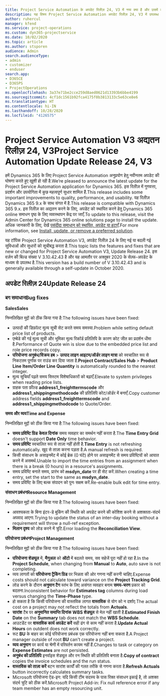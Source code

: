 ```yaml
---
title: Project Service Automation के अपडेट रिलीज़ 24, V3 में नया क्या है और उसमें क्या परिवर्तन हुआ है
description: यह विषय Project Service Automation अपडेट रिलीज़ 24, V3 में उपलब्ध सुविधाओं और सुधारों को सूचीबद्ध करता है.
author: ruhercul
manager: kfend
ms.service: project-operations
ms.custom: dyn365-projectservice
ms.date: 10/02/2020
ms.topic: article
ms.author: stsporen
audience: Admin
search.audienceType:
- admin
- customizer
- enduser
search.app:
- D365CE
- D365PS
- ProjectOperations
ms.openlocfilehash: 3a37e71be2cce259d8aed0621d13393b6bbe4199
ms.sourcegitcommit: 4cf1dc1561b92fca4175f0b3813133c5e63ce8e6
ms.translationtype: HT
ms.contentlocale: hi-IN
ms.lasthandoff: 10/28/2020
ms.locfileid: "4126575"
---
```

# <a name="project-service-automation-update-release-24-v3"></a><span data-ttu-id="0331b-103">Project Service Automation V3 अद्यतन रिलीज़ 24, V3</span><span class="sxs-lookup"><span data-stu-id="0331b-103">Project Service Automation Update Release 24, V3</span></span>

<span data-ttu-id="0331b-104">हमें Dynamics 365 के लिए Project Service Automation अनुप्रयोग हेतु नवीनतम अपडेट की घोषणा करते हुए खुशी हो रही है.</span><span class="sxs-lookup"><span data-stu-id="0331b-104">We’re pleased to announce the latest update for the Project Service Automation application for Dynamics 365.</span></span> <span data-ttu-id="0331b-105">इस रिलीज़ में गुणवत्ता, प्रदर्शन और उपयोगिता में कुछ महत्वपूर्ण सुधार शामिल हैं.</span><span class="sxs-lookup"><span data-stu-id="0331b-105">This release includes some important improvements to quality, performance, and usability.</span></span> <span data-ttu-id="0331b-106">यह रिलीज़ Dynamics 365 9.x के साथ संगत में है.</span><span class="sxs-lookup"><span data-stu-id="0331b-106">This release is compatible with Dynamics 365 9.x.</span></span> <span data-ttu-id="0331b-107">इस रिलीज़ का अद्यतन करने के लिए, अपडेट को स्थापित करने हेतु Dynamics 365 online समाधन पृष्ठ के लिए व्यवस्थापन केंद्र पर जाएँ.</span><span class="sxs-lookup"><span data-stu-id="0331b-107">To update to this release, visit the Admin Center for Dynamics 365 online solutions page to install the update.</span></span> <span data-ttu-id="0331b-108">अधिक जानकारी के लिए, देखें [पसंदीदा समाधान को स्थापित, अपडेट या हटाएँ](https://docs.microsoft.com/power-platform/admin/install-remove-preferred-solution).</span><span class="sxs-lookup"><span data-stu-id="0331b-108">For more information, see [Install, update, or remove a preferred solution](https://docs.microsoft.com/power-platform/admin/install-remove-preferred-solution).</span></span>

<span data-ttu-id="0331b-109">यह टॉपिक Project Service Automation V3, अपडेट रिलीज़ 24 के लिए नई या बदली गई सुविधाओं और सुधारों को सूचीबद्ध करता है.</span><span class="sxs-lookup"><span data-stu-id="0331b-109">This topic lists the features and fixes that are new or changed for Project Service Automation V3, Update Release 24.</span></span> <span data-ttu-id="0331b-110">इस वर्ज़न की बिल्ड संख्या V 3.10.42.43 है और यह आमतौर पर अक्तूबर 2020 के सेल्फ-अपडेट के माध्यम से उपलब्ध है.</span><span class="sxs-lookup"><span data-stu-id="0331b-110">This version has a build number of V 3.10.42.43 and is generally available through a self-update in October 2020.</span></span>

## <a name="update-release-24"></a><span data-ttu-id="0331b-111">अपडेट रिलीज़ 24</span><span class="sxs-lookup"><span data-stu-id="0331b-111">Update Release 24</span></span>

### <a name="bug-fixes"></a><span data-ttu-id="0331b-112">बग समाधान</span><span class="sxs-lookup"><span data-stu-id="0331b-112">Bug fixes</span></span>

<span data-ttu-id="0331b-113">**Sales**</span><span class="sxs-lookup"><span data-stu-id="0331b-113">**Sales**</span></span>

<span data-ttu-id="0331b-114">निम्नलिखित मुद्दों को ठीक किया गया है:</span><span class="sxs-lookup"><span data-stu-id="0331b-114">The following issues have been fixed:</span></span>

- <span data-ttu-id="0331b-115">उत्पादों की डिफ़ॉल्ट मूल्य सूची सेट करते समय समस्या.</span><span class="sxs-lookup"><span data-stu-id="0331b-115">Problem while setting default price list of products.</span></span>
- <span data-ttu-id="0331b-116">एम्बेडे की गई मूल्य सूची और भूमिका मूल्य रिकॉर्ड प्रतिलिपि के कारण कोट जीत का प्रदर्शन धीमा है.</span><span class="sxs-lookup"><span data-stu-id="0331b-116">Performance of Quote win is slow due to the embedded price list and role price records copy.</span></span>
- <span data-ttu-id="0331b-117">**परियोजना अनुबंध/विक्रय हब** > **उत्पाद लाइन आइटम/ऑर्डर लाइन मात्रा** को स्वचालित रूप से निकटतम पूर्णांक पर राउंड कर दिया जाता है.</span><span class="sxs-lookup"><span data-stu-id="0331b-117">**Project Contract/Sales Hub** > **Product Line Item/Order Line Quantity** is automatically rounded to the nearest integer.</span></span>
- <span data-ttu-id="0331b-118">मूल्य सूचियाँ पढ़ते समय सिस्टम विशेषाधिकारों को बढ़ाएँ.</span><span class="sxs-lookup"><span data-stu-id="0331b-118">Elevate to system privileges when reading price lists.</span></span>
- <span data-ttu-id="0331b-119">ग्राहक पता फ़ील्ड **address1_freighttermscode** और **address1_shippingmethodcode** की प्रतिलिपि कोट/ऑर्डर में बनाएँ.</span><span class="sxs-lookup"><span data-stu-id="0331b-119">Copy customer address fields **address1_freighttermscode** and **address1_shippingmethodcode** to Quote/Order.</span></span> 


<span data-ttu-id="0331b-120">**समय और व्यय**</span><span class="sxs-lookup"><span data-stu-id="0331b-120">**Time and Expense**</span></span>

<span data-ttu-id="0331b-121">निम्नलिखित मुद्दों को ठीक किया गया है:</span><span class="sxs-lookup"><span data-stu-id="0331b-121">The following issues have been fixed:</span></span>

- <span data-ttu-id="0331b-122">**समय प्रविष्टि ग्रिड** **केवल दिनांक** समय व्यवहार का समर्थन नहीं करता है.</span><span class="sxs-lookup"><span data-stu-id="0331b-122">The **Time Entry Grid** doesn't support **Date Only** time behavior.</span></span>
- <span data-ttu-id="0331b-123">**समय प्रविष्टि** स्वचालित रूप से ताज़ा नहीं होती है.</span><span class="sxs-lookup"><span data-stu-id="0331b-123">**Time Entry** is not refreshing automatically.</span></span> <span data-ttu-id="0331b-124">खुद से ताज़ा करना पड़ता है.</span><span class="sxs-lookup"><span data-stu-id="0331b-124">A manual refresh is required.</span></span>
- <span data-ttu-id="0331b-125">किसी संसाधन के असाइनमेंट में कोई ब्रेक (0 घंटे) होने पर असाइनमेंट से समय प्रविष्टियों को आयात करने में असमर्थ.</span><span class="sxs-lookup"><span data-stu-id="0331b-125">Unable to import the time entries from an assignment when there is a break (0 hours) in a resource's assignments.</span></span>
- <span data-ttu-id="0331b-126">समय प्रविष्टि बनाते समय, प्रारंभ को **msdyn_date** पर ही सेट करें.</span><span class="sxs-lookup"><span data-stu-id="0331b-126">When creating a time entry, set the start to the same as **msdyn_date**.</span></span>
- <span data-ttu-id="0331b-127">समय प्रविष्टि के लिए बल्क संपादन को पुनः सक्षम करें.</span><span class="sxs-lookup"><span data-stu-id="0331b-127">Re-enable bulk edit for time entry.</span></span>

<span data-ttu-id="0331b-128">**संसाधन प्रबंधन**</span><span class="sxs-lookup"><span data-stu-id="0331b-128">**Resource Management**</span></span>

<span data-ttu-id="0331b-129">निम्नलिखित मुद्दों को ठीक किया गया है:</span><span class="sxs-lookup"><span data-stu-id="0331b-129">The following issues have been fixed:</span></span>

- <span data-ttu-id="0331b-130">आवश्यकता के बिना इंटर-डे बुकिंग की स्थिति को अपडेट करने की कोशिश करने से अशक्तता-संदर्भ अपवाद आएगा.</span><span class="sxs-lookup"><span data-stu-id="0331b-130">Trying to update the status of an inter-day booking without a requirement will throw a null-ref exception.</span></span>
- <span data-ttu-id="0331b-131">**मिलान दृश्य** को लोड करने में त्रुटि.</span><span class="sxs-lookup"><span data-stu-id="0331b-131">Error loading the **Reconciliation View**.</span></span>


<span data-ttu-id="0331b-132">**परियोजना प्रबंधन**</span><span class="sxs-lookup"><span data-stu-id="0331b-132">**Project Management**</span></span>

<span data-ttu-id="0331b-133">निम्नलिखित मुद्दों को ठीक किया गया है:</span><span class="sxs-lookup"><span data-stu-id="0331b-133">The following issues have been fixed:</span></span>

- <span data-ttu-id="0331b-134">**परियोजना शेड्यूल** में, **मैनुअल** को **ऑटो** में बदलते समय, सव सहेजें पूरा नहीं हो रहा है.</span><span class="sxs-lookup"><span data-stu-id="0331b-134">In the **Project Schedule**, when changing from **Manual** to **Auto**, auto save is not completing.</span></span>
- <span data-ttu-id="0331b-135">व्यय लागतों को **परियोजना ट्रैकिंग ग्रिड** पर भिन्नता की ओर गणना नहीं करनी चाहिए.</span><span class="sxs-lookup"><span data-stu-id="0331b-135">Expense costs should not calculate toward variance on the **Project Tracking Grid**.</span></span>
- <span data-ttu-id="0331b-136">लोड करने के दौरान **अनुमान टैग** स्तंभ के लिए असंगत व्यवहार बनाम **समय-चरण** प्रकार को बदलना.</span><span class="sxs-lookup"><span data-stu-id="0331b-136">Inconsistent behavior for **Estimates tag** columns during load versus changing the **Time-Phase** type.</span></span>
- <span data-ttu-id="0331b-137">हो सकता है कि किसी परियोजना की वास्तविक लागत **वास्तविक** से योग को न दर्शाए.</span><span class="sxs-lookup"><span data-stu-id="0331b-137">The actual cost on a project may not reflect the totals from **Actuals**.</span></span>
- <span data-ttu-id="0331b-138">**सारांश** टैब पर **अनुमानित समाप्ति दिनांक** **WBS शेड्यूल** से मेल नहीं खाती है.</span><span class="sxs-lookup"><span data-stu-id="0331b-138">**Estimated Finish Date** on the **Summary** tab does not match the **WBS Schedule**.</span></span>
- <span data-ttu-id="0331b-139">आउटडेंट पर **वास्तविक कार्य अपडेट करें** सही ढंग से काम नहीं करता है.</span><span class="sxs-lookup"><span data-stu-id="0331b-139">**Update Actual Hours** on outdent does not work correctly.</span></span>
- <span data-ttu-id="0331b-140">रूट **BU** के बाहर का कोई परियोजना प्रबंधक एक परियोजना नहीं बना सकता है.</span><span class="sxs-lookup"><span data-stu-id="0331b-140">A Project manager outside of root **BU** can't create a project.</span></span>
- <span data-ttu-id="0331b-141">**व्यय अनुमान** पर कार्य या श्रेणी में परिवर्तन कायम नहीं हैं.</span><span class="sxs-lookup"><span data-stu-id="0331b-141">Changes to task or category on **Expense Estimates** are not persisted.</span></span>
- <span data-ttu-id="0331b-142">**अनुबंध की प्रतिलिपि** इनवॉइस शेड्यूल और रन स्थिति की प्रतिलिपि बनाता है.</span><span class="sxs-lookup"><span data-stu-id="0331b-142">**Copy of contract** copies the invoice schedules and the run status.</span></span>
- <span data-ttu-id="0331b-143">**वास्तविक को ताज़ा करें** बटन सारांश कार्यों की गलत तरीके से गणना करता है.</span><span class="sxs-lookup"><span data-stu-id="0331b-143">**Refresh Actuals** button incorrectly calculates summary tasks.</span></span>
- <span data-ttu-id="0331b-144">Microsoft परियोजना ऐड-इन: यदि किसी टीम सदस्य के पास रिक्त संसाधन इकाई है, तो अशक्त संदर्भ त्रुटि को ठीक करें.</span><span class="sxs-lookup"><span data-stu-id="0331b-144">Microsoft Project Add-in: Fix null reference error if any team member has an empty resourcing unit.</span></span>

